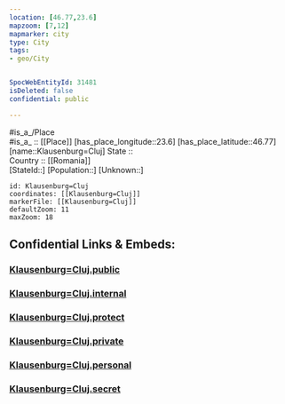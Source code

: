 ```yaml
---
location: [46.77,23.6] 
mapzoom: [7,12] 
mapmarker: city 
type: City
tags:
- geo/City


SpocWebEntityId: 31481
isDeleted: false
confidential: public

---
```

#is_a_/Place  
#is_a_ :: [[Place]] 
[has_place_longitude::23.6] 
[has_place_latitude::46.77] 
[name::Klausenburg=Cluj] 
State ::  
Country :: [[Romania]]  
[StateId::] 
[Population::] 
[Unknown::] 


```leaflet
id: Klausenburg=Cluj
coordinates: [[Klausenburg=Cluj]] 
markerFile: [[Klausenburg=Cluj]] 
defaultZoom: 11 
maxZoom: 18
```


## Confidential Links & Embeds: 

### [Klausenburg=Cluj.public](/_public/\Earth\Continent\Europe\Europe~East\Romania\Regions~Romania\Romania~Nord-Vest\Cluj\CityKlausenburg=Cluj.public.md) 

### [Klausenburg=Cluj.internal](/_internal/\Earth\Continent\Europe\Europe~East\Romania\Regions~Romania\Romania~Nord-Vest\Cluj\CityKlausenburg=Cluj.internal.md) 

### [Klausenburg=Cluj.protect](/_protect/\Earth\Continent\Europe\Europe~East\Romania\Regions~Romania\Romania~Nord-Vest\Cluj\CityKlausenburg=Cluj.protect.md) 

### [Klausenburg=Cluj.private](/_private/\Earth\Continent\Europe\Europe~East\Romania\Regions~Romania\Romania~Nord-Vest\Cluj\CityKlausenburg=Cluj.private.md) 

### [Klausenburg=Cluj.personal](/_personal/\Earth\Continent\Europe\Europe~East\Romania\Regions~Romania\Romania~Nord-Vest\Cluj\CityKlausenburg=Cluj.personal.md) 

### [Klausenburg=Cluj.secret](/_secret/\Earth\Continent\Europe\Europe~East\Romania\Regions~Romania\Romania~Nord-Vest\Cluj\CityKlausenburg=Cluj.secret.md)

